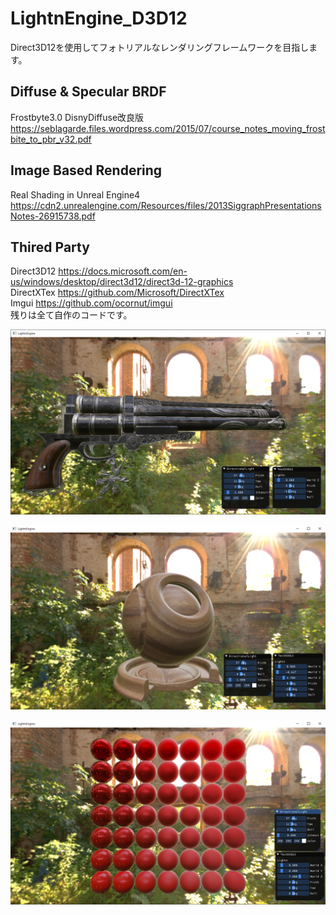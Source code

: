 # LightnEngine_D3D12
Direct3D12を使用してフォトリアルなレンダリングフレームワークを目指します。

## Diffuse & Specular BRDF
Frostbyte3.0 DisnyDiffuse改良版 https://seblagarde.files.wordpress.com/2015/07/course_notes_moving_frostbite_to_pbr_v32.pdf

## Image Based Rendering
Real Shading in Unreal Engine4  https://cdn2.unrealengine.com/Resources/files/2013SiggraphPresentationsNotes-26915738.pdf

## Thired Party
Direct3D12  https://docs.microsoft.com/en-us/windows/desktop/direct3d12/direct3d-12-graphics  
DirectXTex  https://github.com/Microsoft/DirectXTex  
Imgui  https://github.com/ocornut/imgui  
残りは全て自作のコードです。  

![銃](https://github.com/LightnGames/LightnEngine_D3D12/blob/develop/image/LTN_Gun.png)

![シェーダーボール](https://github.com/LightnGames/LightnEngine_D3D12/blob/develop/image/LTN_Wood.png)

![PBRボール](https://github.com/LightnGames/LightnEngine_D3D12/blob/develop/image/LTN_Balls.png)

